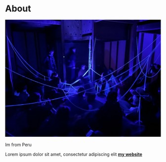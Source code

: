 # About

![](../images/endarken.jpg)

Im from Peru

Lorem ipsum dolor sit amet, consectetur adipiscing elit **[my website](https://community.emergentfutures.io/courses/5566525/content)**
